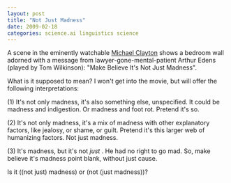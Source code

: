```yaml
---
layout: post
title: "Not Just Madness"
date: 2009-02-18
categories: science.ai linguistics science
---
```


A scene in the eminently watchable [Michael
Clayton](http://www.imdb.com/title/tt0465538/) shows a bedroom wall adorned
with a message from lawyer-gone-mental-patient Arthur Edens (played by Tom
Wilkinson): "Make Believe It's Not Just Madness".

What is it supposed to mean? I won't get into the movie, but will offer the
following interpretations:

(1) It's not only madness, it's also something else, unspecified. It could be
madness and indigestion. Or madness and foot rot. Pretend it's so.

(2) It's not only madness, it's a mix of madness with other explanatory factors,
like jealosy, or shame, or guilt. Pretend it's this larger web of humanizing
factors. Not just madness.

(3) It's madness, but it's not _just_ . He had no right to go mad. So, make
believe it's madness point blank, without just cause. 

Is it ((not just) madness) or (not (just
madness))?